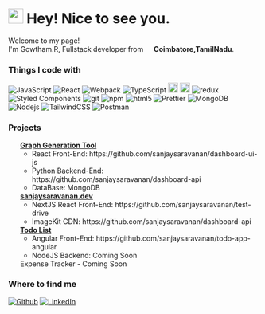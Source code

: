 <h1><img src="https://emojis.slackmojis.com/emojis/images/1531849430/4246/blob-sunglasses.gif?1531849430" width="30"/> Hey! Nice to see you.</h1>

<p>Welcome to my page! </br> I'm Gowtham.R, Fullstack developer from <img src="https://cdn-icons-png.flaticon.com/128/10597/10597864.png" width="13"/> <b>Coimbatore,TamilNadu</b>. </p>
<h3>Things I code with</h3>
<p>
  <img alt="JavaScript" src="https://shields.io/badge/JavaScript-F7DF1E?logo=JavaScript&logoColor=000&style=flat-square" />
  <img alt="React" src="https://img.shields.io/badge/-React-45b8d8?style=flat-square&logo=react&logoColor=white" />
  <img alt="Webpack" src="https://img.shields.io/badge/-Webpack-8DD6F9?style=flat-square&logo=webpack&logoColor=white" /> 
  <img alt="TypeScript" src="https://img.shields.io/badge/-TypeScript-007ACC?style=flat-square&logo=typescript&logoColor=white" />
  <img alt="Python" height="20" src="https://img.shields.io/badge/python-3670A0?style=for-the-badge&logo=python&logoColor=ffdd54" />
  <img alt="Fast-API" height="20" src="https://img.shields.io/badge/FastAPI-005571?style=for-the-badge&logo=fastapi" />
  <img alt="redux" src="https://img.shields.io/badge/-Redux-764ABC?style=flat-square&logo=redux&logoColor=white" />
  <img alt="Styled Components" src="https://img.shields.io/badge/-Styled_Components-db7092?style=flat-square&logo=styled-components&logoColor=white" />
  <img alt="git" src="https://img.shields.io/badge/-Git-F05032?style=flat-square&logo=git&logoColor=white" />
  <img alt="npm" src="https://img.shields.io/badge/-NPM-CB3837?style=flat-square&logo=npm&logoColor=white" />
  <img alt="html5" src="https://img.shields.io/badge/-HTML5-E34F26?style=flat-square&logo=html5&logoColor=white" />
  <img alt="Prettier" src="https://img.shields.io/badge/-Prettier-F7B93E?style=flat-square&logo=prettier&logoColor=white" />
  <img alt="MongoDB" src="https://img.shields.io/badge/-MongoDB-13aa52?style=flat-square&logo=mongodb&logoColor=white" />
  <img alt="Nodejs" src="https://img.shields.io/badge/-Nodejs-43853d?style=flat-square&logo=Node.js&logoColor=white" />
  <img alt="TailwindCSS" src="https://img.shields.io/badge/tailwindcss-0F172A?&logo=tailwindcss" />
  <img alt="Postman" src="https://img.shields.io/badge/-Postman-FF6C37?style=flat&logo=postman&logoColor=white" />
</p>
<h3>Projects</h3>
<ol style="list-style-type: none;">
  <li>
    <a style="font-weight: bold;" href="https://flourishing-meerkat-370485.netlify.app/">Graph Generation Tool</a>
    <ul>
      <li>React Front-End: https://github.com/sanjaysaravanan/dashboard-ui-js </li>
      <li>Python Backend-End: https://github.com/sanjaysaravanan/dashboard-api </li>
      <li>DataBase: MongoDB </li>
    </ul>
  </li>
  <li>
    <a style="font-weight: bold;" href="https://sanjaysaravanan.dev">sanjaysaravanan.dev</a>
    <ul>
      <li>NextJS React Front-End: https://github.com/sanjaysaravanan/test-drive </li>
      <li>ImageKit CDN: https://github.com/sanjaysaravanan/dashboard-api </li>
    </ul>
  </li>
  <li>
    <a style="font-weight: bold;" href="https://phenomenal-cactus-c80763.netlify.app/">Todo List</a>
    <ul>
      <li>Angular Front-End: https://github.com/sanjaysaravanan/todo-app-angular </li>
      <li>NodeJS Backend: Coming Soon </li>
    </ul>
  </li>
  <li>
    <a>Expense Tracker - Coming Soon</a>
  </li>
</ol>
<h3>Where to find me</h3>
<p><a href="https://github.com/account" target="_blank"><img alt="Github" src="https://img.shields.io/badge/GitHub-%2312100E.svg?&style=for-the-badge&logo=Github&logoColor=white" /></a> <a href="https://www.linkedin.com/in/gowtham-r-58a645294/?lipi=urn%3Ali%3Apage%3Ad_flagship3_feed%3BB%2FhnypAHRkuNM5HiL2VIBQ%3D%3D" target="_blank"><img alt="LinkedIn" src="https://img.shields.io/badge/linkedin-%230077B5.svg?&style=for-the-badge&logo=linkedin&logoColor=white" /></a>
</p>

